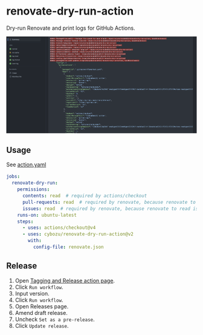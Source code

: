 # renovate-dry-run-action
Dry-run Renovate and print logs for GitHub Actions.

![](preview.png)

## Usage

See [action.yaml](action.yaml)

```yaml
jobs:
  renovate-dry-run:
    permissions:
      contents: read  # required by actions/checkout
      pull-requests: read  # required by renovate, because renovate to read pull request.
      issues: read  # required by renovate, because renovate to read issues.
    runs-on: ubuntu-latest
    steps:
      - uses: actions/checkout@v4
      - uses: cybozu/renovate-dry-run-action@v2
        with:
          config-file: renovate.json
```


## Release
1. Open [Tagging and Release action page](https://github.com/korosuke613/renovate-dry-run-action/actions/workflows/release.yaml).
2. Click `Run workflow`.
3. Input version.
4. Click `Run workflow`.
5. Open Releases page.
6. Amend draft release.
7. Uncheck `Set as a pre-release`.
8. Click `Update release`.
